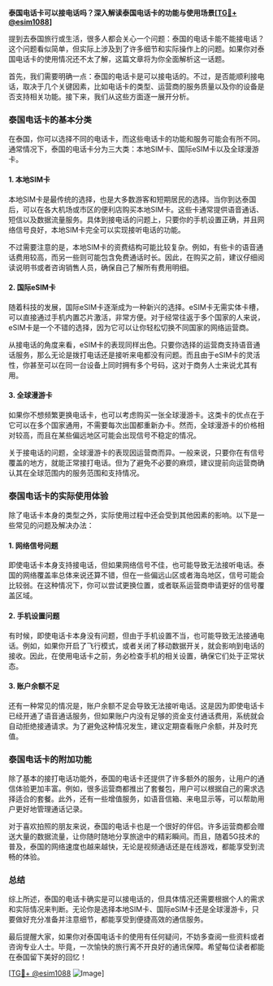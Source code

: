 **泰国电话卡可以接电话吗？深入解读泰国电话卡的功能与使用场景[[TG💪+ @esim1088](https://t.me/s/esim1088)]**

提到去泰国旅行或生活，很多人都会关心一个问题：泰国的电话卡能不能接电话？这个问题看似简单，但实际上涉及到了许多细节和实际操作上的问题。如果你对泰国电话卡的使用情况还不太了解，这篇文章将为你全面解析这一话题。

首先，我们需要明确一点：泰国的电话卡是可以接电话的。不过，是否能顺利接电话，取决于几个关键因素，比如电话卡的类型、运营商的服务质量以及你的设备是否支持相关功能。接下来，我们从这些方面逐一展开分析。

### 泰国电话卡的基本分类

在泰国，你可以选择不同的电话卡，而这些电话卡的功能和服务可能会有所不同。通常情况下，泰国的电话卡分为三大类：本地SIM卡、国际eSIM卡以及全球漫游卡。

#### 1. 本地SIM卡

本地SIM卡是最传统的选择，也是大多数游客和短期居民的选择。当你到达泰国后，可以在各大机场或市区的便利店购买本地SIM卡。这些卡通常提供语音通话、短信以及数据流量服务。具体到接电话的问题上，只要你的手机设置正确，并且网络信号良好，本地SIM卡完全可以实现接听电话的功能。

不过需要注意的是，本地SIM卡的资费结构可能比较复杂。例如，有些卡的语音通话费用较高，而另一些则可能包含免费通话时长。因此，在购买之前，建议仔细阅读说明书或者咨询销售人员，确保自己了解所有费用明细。

#### 2. 国际eSIM卡

随着科技的发展，国际eSIM卡逐渐成为一种新兴的选择。eSIM卡无需实体卡槽，可以直接通过手机内置芯片激活，非常方便。对于经常往返于多个国家的人来说，eSIM卡是一个不错的选择，因为它可以让你轻松切换不同国家的网络运营商。

从接电话的角度来看，eSIM卡的表现同样出色。只要你选择的运营商支持语音通话服务，那么无论是拨打电话还是接听来电都没有问题。而且由于eSIM卡的灵活性，你甚至可以在同一台设备上同时拥有多个号码，这对于商务人士来说尤其有用。

#### 3. 全球漫游卡

如果你不想频繁更换电话卡，也可以考虑购买一张全球漫游卡。这类卡的优点在于它可以在多个国家通用，不需要每次出国都重新办卡。然而，全球漫游卡的价格相对较高，而且在某些偏远地区可能会出现信号不稳定的情况。

关于接电话的问题，全球漫游卡的表现因运营商而异。一般来说，只要你在有信号覆盖的地方，就能正常接打电话。但为了避免不必要的麻烦，建议提前向运营商确认其在全球范围内的服务范围和支持情况。

### 泰国电话卡的实际使用体验

除了电话卡本身的类型之外，实际使用过程中还会受到其他因素的影响。以下是一些常见的问题及解决办法：

#### 1. 网络信号问题

即使电话卡本身支持接电话，但如果网络信号不佳，也可能导致无法接听电话。泰国的网络覆盖率总体来说还算不错，但在一些偏远山区或者海岛地区，信号可能会比较弱。在这种情况下，你可以尝试更换位置，或者联系运营商申请更好的信号覆盖区域。

#### 2. 手机设置问题

有时候，即使电话卡本身没有问题，但由于手机设置不当，也可能导致无法接通电话。例如，如果你开启了飞行模式，或者关闭了移动数据开关，就会影响到电话的接收。因此，在使用电话卡之前，务必检查手机的相关设置，确保它们处于正常状态。

#### 3. 账户余额不足

还有一种常见的情况是，账户余额不足会导致无法接听电话。这是因为即使电话卡已经开通了语音通话服务，但如果账户内没有足够的资金支付通话费用，系统就会自动拒绝接通请求。为了避免这种情况发生，建议定期查看账户余额，并及时充值。

### 泰国电话卡的附加功能

除了基本的接打电话功能外，泰国的电话卡还提供了许多额外的服务，让用户的通信体验更加丰富。例如，很多运营商都推出了套餐包，用户可以根据自己的需求选择适合的套餐。此外，还有一些增值服务，如语音信箱、来电显示等，可以帮助用户更好地管理通话记录。

对于喜欢拍照的朋友来说，泰国的电话卡也是一个很好的伴侣。许多运营商都会赠送大量的数据流量，让你随时随地分享旅途中的精彩瞬间。而且，随着5G技术的普及，泰国的网络速度也越来越快，无论是视频通话还是在线游戏，都能享受到流畅的体验。

### 总结

综上所述，泰国的电话卡确实是可以接电话的，但具体情况还需要根据个人的需求和实际情况来判断。无论你是选择本地SIM卡、国际eSIM卡还是全球漫游卡，只要做好充分准备并注意细节，都能享受到便捷高效的通信服务。

最后提醒大家，如果你对泰国电话卡的使用有任何疑问，不妨多查阅一些资料或者咨询专业人士。毕竟，一次愉快的旅行离不开良好的通讯保障。希望每位读者都能在泰国留下美好的回忆！

[[TG💪+ @esim1088](https://t.me/s/esim1088) ![Image](https://i.postimg.cc/4NQfJmqS/Snipaste-2025-05-13-00-14-12.png)]